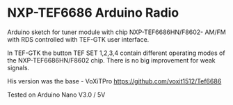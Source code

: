# NXP-TEF6686 Arduino Radio

Arduino sketch for tuner module with chip NXP-TEF6686HN/F8602- AM/FM with RDS controlled with TEF-GTK user interface.

In TEF-GTK the button TEF SET 1,2,3,4 contain different operating modes of the NXP-TEF6686HN/F8602 chip. There is no big improvement for weak signals. 

His version was the base - VoXiTPro https://github.com/voxit1512/Tef6686

Tested on Arduino Nano V3.0 / 5V
